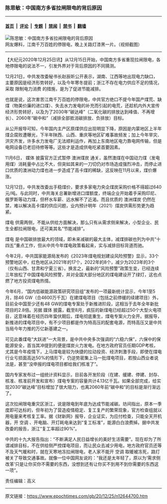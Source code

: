 ### 陈思敏：中国南方多省拉闸限电的背后原因

---

#### [首页](../../../..?n12644700) &nbsp;|&nbsp; [评论](../../../../../epoch-comment?n12644700) &nbsp;|&nbsp; [专题](../../../../../epoch-special?n12644700) &nbsp;|&nbsp; [禁闻](../../../../../epoch-news?n12644700) &nbsp;|&nbsp; [禁书](../../../../../books?n12644700) &nbsp;|&nbsp; [翻墙](https://github.com/gfw-breaker/nogfw/blob/master/README.md?n12644700)


<div><img alt="陈思敏：中国南方多省拉闸限电的背后原因" class="attachment-djy_600_400 size-djy_600_400 wp-post-image" src="https://i.epochtimes.com/assets/uploads/2020/12/9731b534d7eb70c8288c9bdd848cd2dc-800x450-600x400.jpg"/>
<div class="caption">
 网友爆料，江南千万百姓的停限电，晚上关路灯漆黑一片。（视频截图）
</div></div><hr/><div class="post_content" id="artbody" itemprop="articleBody">
 <!-- article content begin -->
 <p>
  【大纪元2020年12月25日讯】从12月15日开始，中国南方多省重现拉闸限电，各地停限电的说法不一，引发外界对于背后原因的不同猜测。
 </p>
 <p>
  12月21日，中共发改委秘书长赵辰昕公开表示，湖南、江西等地出现电力缺口，主要原因是经济形势转好，以及今年寒冬提前；浙江不存在电力供应不足的情况，采取
  <ok href="https://www.epochtimes.com/gb/tag/%E9%99%90%E5%88%B6%E7%94%B5%E5%8A%9B%E6%B6%88%E8%B4%B9.html">
   限制电力消费
  </ok>
  的措施，是为了促进节能减排。
 </p>
 <p>
  也就是说，这次害苦江南千万百姓的停限电，中共官方绝口不提今年国产煤荒、缺煤（物美价廉的进口煤）、失去水力发电的补充而引起的电荒，还趁机内外大宣传经济形势转好，以及为了2030年“碳达峰”（二氧化碳的排放达到峰值、不再增长）、2060年“碳中和”（减排全部抵消碳排放、负排放）目标。
 </p>
 <p>
  从公开报导可知，今年国内主产区原煤供应出现明显下降，原因是内蒙地区上半年煤企腐败遭曝光，下半年陕西、山西、重庆等地区矿难事故频发；加上今年旱灾、洪灾齐发，许多水力发电厂无法顺利运作，再加上东南地区电力靠电网传输，但是电网设备已老旧待修等等。这些才是造成供电吃紧首要因素。
 </p>
 <p>
  11月6日，
  <ok href="https://www.epochtimes.com/gb/tag/%E5%AA%92%E4%BD%93.html">
   媒体
  </ok>
  披露官方正式暂停
  <ok href="https://www.epochtimes.com/gb/tag/%E6%BE%B3%E6%B4%B2%E7%85%A4%E7%82%AD.html">
   澳洲煤炭
  </ok>
  通关，虽然澳煤在中国动力煤（发电用煤）消耗量中占比不大，但突如其来的一刀切仍对市场造成强烈冲击，而停止进口优质的澳洲动力煤也进一步造成了高卡煤的稀缺，这反映在11月以来，煤价爆涨。
 </p>
 <p>
  12月12日，中共发改委出手稳煤价，要求多家电力央企煤炭采购价格不得超过640元/吨。与此同时，中共海关总署新增进口煤额度，终端企业开始着手采购印尼、俄罗斯等动力煤，但杯水车薪、远水解不了近渴。而且优质的
  <ok href="https://www.epochtimes.com/gb/tag/%E6%BE%B3%E6%B4%B2%E7%85%A4%E7%82%AD.html">
   澳洲煤炭
  </ok>
  仍然在禁，难以解决高卡煤的供应问题，业内预计明年（2021）煤炭供需形势更为趋紧。
 </p>
 <p>
  <ok href="https://www.epochtimes.com/gb/tag/%E7%85%A4%E7%94%B5.html">
   煤电
  </ok>
  供需两侧，不能从供给方面解决，那么只有从需求侧来解决，小型企业、民生全都拉闸限电，还可美其名“节能减排”。
 </p>
 <p>
  <ok href="https://www.epochtimes.com/gb/tag/%E7%85%A4%E7%94%B5.html">
   煤电
  </ok>
  是中国碳排放最大的领域，即未来减碳的最大主体，减煤排碳也列为中共“十四五”重点工作，但从中共今年煤电政策看起来，实与减排目标背道而驰。
 </p>
 <p>
  今年2月，中共国家能源局发布的《2023年煤电规划建设风险预警》显示，33个预警地区中，红色地区从2021年的17个，2022年的8个，减少为2023年的3个（仅有山西、甘肃和宁夏三省）。换言之，最新的“风险预警”政策生变，已经连续三年放松了中国煤电风险预警，并对全国大部分地区的煤电建设开了绿灯，这也点燃了地方投资煤电热情。
 </p>
 <p>
  今年6月，“国内低碳能源政策研究项目组”发布的一项最新统计显示，今年1至5月，除46 GW（合4600万千瓦）在建煤电项目（包括之前停缓的续建项目）外，目前全中国至少还有48 GW的煤电专案处于新推进阶段，这相当于去年全年新批项目的2.8倍。另据
  <ok href="https://www.epochtimes.com/gb/tag/%E5%AA%92%E4%BD%93.html">
   媒体
  </ok>
  披露，截至8月，疯狂的新煤电已经超过50个大型火电项目，这意味着在经历四年蛰伏期后，煤电彻底重生，煤电专案火力全开。据报导，新推进的煤电项目中，有不少项目都是作为特高压的配套电源，而特高压又是中共当局今年力推的万亿新基建之一。
 </p>
 <p>
  可见此番煤电“大跃进”一大背景，是中共中央多次强调的“六稳六保”，六保中的保能源安全，首当其冲提到的便是煤炭火力发电。在地方政府官员任期GDP考核，尤其是今年疫情下，上马煤电是较为快捷的拉动投资、经济刺激手段，即使在煤电行业亏损面高达50%的情形下，仍逆势密集上马一批煤电项目，若按山西业者说法是，甚至“没申报的煤电项目都给我们核准了”。
 </p>
 <p>
  国内专家发布过一组统计资料显示，目前各开发阶段（在建、缓建、停建、封存、核准、核准前开发和宣布）煤电专案的容量共计4.13亿千瓦。如果全部完成，给实现2030“碳达峰”目标增加了很大阻力，也离2060年前“碳中和”的目标是渐行渐远了。
 </p>
 <p>
  这次拉闸限电重灾区浙江，说是限电到年底为达成节能减碳。坊间指出，原本一季度即可达标的，但年初为了营造疫情稳定、复工复产的繁荣现象，官方检查组就以用电量来考核复工率。据《财新网》报导，企业证实，为应付检查，只能全天开机器，开
  <ok href="https://www.epochtimes.com/gb/tag/%E7%A9%BA%E8%B0%83.html">
   空调
  </ok>
  、开电脑、开灯耗电来达到“复工标准”，能源白白浪费掉。据中共发改委的报告，浙江“复工率超过90%”。
 </p>
 <p>
  中共的十九大报告指出：“不断满足人民日益增长的美好生活需要”。现在却为了所谓减排目标，不在供给侧严控煤电项目，而让民众去减少用电，地方政府官员还等不及天气暖和时，就在天寒地冻拉闸限电，老人家不能开
  <ok href="https://www.epochtimes.com/gb/tag/%E7%A9%BA%E8%B0%83.html">
   空调
  </ok>
  取暖被冻死，路灯被关了导致交通事故。就像一位中国网友说的：“我还是太年轻了，原以为‘需求侧改革’只是让你买你不需要的东西，没想到还有让你买不到用不到你需要的东西这一项”。
 </p>
 <p>
  责任编辑：高义
 </p>
 <!-- article content end -->
 <div id="below_article_ad">
 </div>
</div>


---

原文链接：https://www.epochtimes.com/gb/20/12/25/n12644700.htm